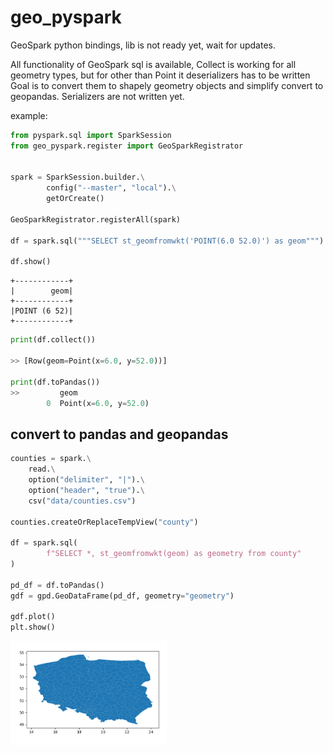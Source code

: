 # geo_pyspark

GeoSpark python bindings, lib is not ready yet, wait for updates.

All functionality of GeoSpark sql is available,
Collect is working for all geometry types, but for other than Point it deserializers has to be written
Goal is to convert them to shapely geometry objects and simplify convert to geopandas.
Serializers are not written yet.

example:

```python
from pyspark.sql import SparkSession
from geo_pyspark.register import GeoSparkRegistrator


spark = SparkSession.builder.\
        config("--master", "local").\
        getOrCreate()

GeoSparkRegistrator.registerAll(spark)

df = spark.sql("""SELECT st_geomfromwkt('POINT(6.0 52.0)') as geom""")

df.show()

```
    +------------+
    |        geom|
    +------------+
    |POINT (6 52)|
    +------------+

```python
print(df.collect())

>> [Row(geom=Point(x=6.0, y=52.0))]

print(df.toPandas())
>>         geom
        0  Point(x=6.0, y=52.0)
```

## convert to pandas and geopandas

```python
counties = spark.\
    read.\
    option("delimiter", "|").\
    option("header", "true").\
    csv("data/counties.csv")

counties.createOrReplaceTempView("county")

df = spark.sql(
        f"SELECT *, st_geomfromwkt(geom) as geometry from county"
)

pd_df = df.toPandas()
gdf = gpd.GeoDataFrame(pd_df, geometry="geometry")

gdf.plot()
plt.show()
```

<img src="https://github.com/Imbruced/geo_pyspark/blob/master/geo_pyspark/data/geopandas_plot.PNG" width="250">

